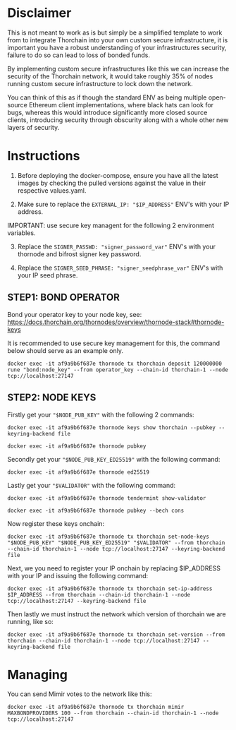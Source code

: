 # Disclaimer <br>

This is not meant to work as is but simply be a simplified template to work from to integrate Thorchain into your own custom secure infrastructure, it is important you have a robust understanding of your infrastructures security, failure to do so can lead to loss of bonded funds. <br>

By implementing custom secure infrastructures like this we can increase the security of the Thorchain network, it would take roughly 35% of nodes running custom secure infrastructure to lock down the network. <br>

You can think of this as if though the standard ENV as being multiple open-source Ethereum client implementations, where black hats can look for bugs, whereas this would introduce significantly more closed source clients, introducing security through obscurity along with a whole other new layers of security. <br>

# Instructions <br>

1. Before deploying the docker-compose, ensure you have all the latest images by checking the pulled versions against the value in their respective values.yaml. <br>

2. Make sure to replace the `EXTERNAL_IP: "$IP_ADDRESS"` ENV's with your IP address. <br>

IMPORTANT: use secure key managent for the following 2 environment variables. <br>

3. Replace the `SIGNER_PASSWD: "signer_password_var"` ENV's with your thornode and bifrost signer key password. <br>

4. Replace the `SIGNER_SEED_PHRASE: "signer_seedphrase_var"` ENV's with your IP seed phrase. <br>

## STEP1: BOND OPERATOR <br>
Bond your operator key to your node key, see: <br>
https://docs.thorchain.org/thornodes/overview/thornode-stack#thornode-keys <br>

It is recommended to use secure key management for this, the command below should serve as an example only. <br>

```
docker exec -it af9a9b6f687e thornode tx thorchain deposit 120000000 rune "bond:node_key" --from operator_key --chain-id thorchain-1 --node tcp://localhost:27147
```


## STEP2: NODE KEYS <br>

Firstly get your `"$NODE_PUB_KEY"` with the following 2 commands:

```
docker exec -it af9a9b6f687e thornode keys show thorchain --pubkey --keyring-backend file

docker exec -it af9a9b6f687e thornode pubkey
```


Secondly get your `"$NODE_PUB_KEY_ED25519"` with the following command:

```
docker exec -it af9a9b6f687e thornode ed25519
```

Lastly get your `"$VALIDATOR"` with the following command:

```
docker exec -it af9a9b6f687e thornode tendermint show-validator

docker exec -it af9a9b6f687e thornode pubkey --bech cons
```


Now register these keys onchain:

```
docker exec -it af9a9b6f687e thornode tx thorchain set-node-keys "$NODE_PUB_KEY" "$NODE_PUB_KEY_ED25519" "$VALIDATOR" --from thorchain --chain-id thorchain-1 --node tcp://localhost:27147 --keyring-backend file
```

Next, we you need to register your IP onchain by replacing $IP_ADDRESS with your IP and issuing the following command:

```
docker exec -it af9a9b6f687e thornode tx thorchain set-ip-address $IP_ADDRESS --from thorchain --chain-id thorchain-1 --node tcp://localhost:27147 --keyring-backend file
```

Then lastly we must instruct the network which version of thorchain we are running, like so:

```
docker exec -it af9a9b6f687e thornode tx thorchain set-version --from thorchain --chain-id thorchain-1 --node tcp://localhost:27147 --keyring-backend file
```


# Managing <br>

You can send Mimir votes to the network like this:

```
docker exec -it af9a9b6f687e thornode tx thorchain mimir MAXBONDPROVIDERS 100 --from thorchain --chain-id thorchain-1 --node tcp://localhost:27147
```